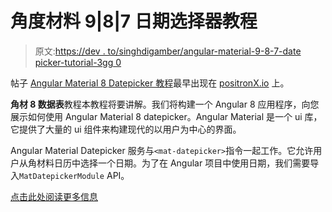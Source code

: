 # 角度材料 9|8|7 日期选择器教程

> 原文:[https://dev . to/singhdigamber/angular-material-9-8-7-date picker-tutorial-3gg 0](https://dev.to/singhdigamber/angular-material-9-8-7-datepicker-tutorial-3gg0)

帖子 [Angular Material 8 Datepicker 教程](https://www.positronx.io/angular-material-8-datepicker-tutorial/)最早出现在 [positronX.io](https://www.positronx.io) 上。

**角材 8 数据表**教程本教程将要讲解。我们将构建一个 Angular 8 应用程序，向您展示如何使用 Angular Material 8 datepicker。Angular Material 是一个 ui 库，它提供了大量的 ui 组件来构建现代的以用户为中心的界面。

Angular Material Datepicker 服务与`<mat-datepicker>`指令一起工作。它允许用户从角材料日历中选择一个日期。为了在 Angular 项目中使用日期，我们需要导入`MatDatepickerModule` API。

[点击此处阅读更多信息](https://www.positronx.io/angular-material-8-datepicker-tutorial/)
